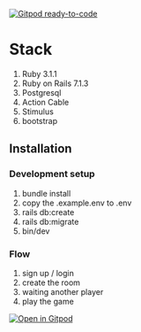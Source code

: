[![Gitpod ready-to-code](https://img.shields.io/badge/Gitpod-ready--to--code-908a85?logo=gitpod)](https://gitpod.io/#https://github.com/virtualspirit/vtr_backend)

# Stack
1. Ruby 3.1.1
2. Ruby on Rails 7.1.3
3. Postgresql
4. Action Cable
5. Stimulus
6. bootstrap

## Installation

### Development setup

1. bundle install
2. copy the .example.env to .env
3. rails db:create
4. rails db:migrate
5. bin/dev

### Flow
1. sign up / login
2. create the room
3. waiting another player
4. play the game
 
[![Open in Gitpod](https://gitpod.io/button/open-in-gitpod.svg)](https://gitpod.io/#https://github.com/virtualspirit/vtr_backend)
